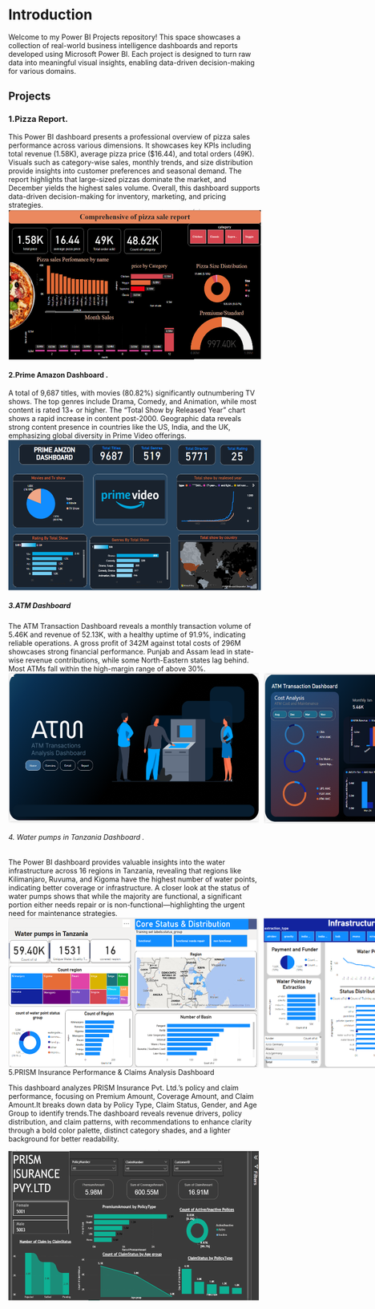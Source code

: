<h1>Introduction</h1>
<p1>Welcome to my Power BI Projects repository! This space showcases a collection of real-world business intelligence dashboards and reports developed using Microsoft Power BI. Each project is designed to turn raw data into meaningful visual insights, enabling data-driven decision-making for various domains.</p1>
<h2>Projects</h2>
 <h3>1.Pizza Report.</h3>
 <p2>This Power BI dashboard presents a professional overview of pizza sales performance across various dimensions.
It showcases key KPIs including total revenue (1.58K), average pizza price ($16.44), and total orders (49K).
Visuals such as category-wise sales, monthly trends, and size distribution provide insights into customer preferences and seasonal demand.
The report highlights that large-sized pizzas dominate the market, and December yields the highest sales volume.
Overall, this dashboard supports data-driven decision-making for inventory, marketing, and pricing strategies.</p2>
<img src="Pizza Report.PNG"width="600", Height="300",style="margin-top: 100px;"/img>
<h4>2.Prime Amazon Dashboard .</h4>
<p3>A total of 9,687 titles, with movies (80.82%) significantly outnumbering TV shows.
The top genres include Drama, Comedy, and Animation, while most content is rated 13+ or higher.
The “Total Show by Released Year” chart shows a rapid increase in content post-2000.
Geographic data reveals strong content presence in countries like the US, India, and the UK, emphasizing global diversity in Prime Video offerings.</p3>
<img src="prime amzon.PNG"width="600", Height="300",style="margin-top: 100px;"/img>
<h5>3.ATM Dashboard</h5>
<p4>The ATM Transaction Dashboard reveals a monthly transaction volume of 5.46K and revenue of 52.13K, with a healthy uptime of 91.9%, indicating reliable operations. A gross profit of 342M against total costs of 296M showcases strong financial performance. Punjab and Assam lead in state-wise revenue contributions, while some North-Eastern states lag behind. Most ATMs fall within the high-margin range of above 30%. </p4>
<div style="display: flex; justify-content: space-between; gap: 10px;">
  <img src="Atm Dashboard 1.PNG" width="500" height="300" />
  <img src="Atm Dashboard overview.PNG" width="500" height="300" />
  <img src="Atm Dashboard Detail.PNG" width="500" height="300" />
</div>

<h6>4. Water pumps in Tanzania Dashboard .</h6>
<p5>The Power BI dashboard provides valuable insights into the water infrastructure across 16 regions in Tanzania, revealing that regions like Kilimanjaro, Ruvuma, and Kigoma have the highest number of water points, indicating better coverage or infrastructure. A closer look at the status of water pumps shows that while the majority are functional, a significant portion either needs repair or is non-functional—highlighting the urgent need for maintenance strategies.</p5>
<div style="display: flex; justify-content: space-between; gap: 10px;">
  <img src="water pipline 1.PNG" width="500" height="300" />
  <img src="water pipline 2 PNG.PNG" width="500" height="300" />
  <img src="water pipline 3 PNG.PNG" width="500" height="300" />
</div>
<h7>5.PRISM Insurance Performance & Claims Analysis Dashboard</h7>

<p6>This dashboard analyzes PRISM Insurance Pvt. Ltd.’s policy and claim performance, focusing on Premium Amount, Coverage Amount, and Claim Amount.It breaks down data by Policy Type, Claim Status, Gender, and Age Group to identify trends.The dashboard reveals revenue drivers, policy distribution, and claim patterns, with recommendations to enhance clarity through a bold color palette, distinct category shades, and a lighter background for better readability.
</p6>
<div style="display: flex; justify-content: space-between; gap: 10px;">
  <img src="PRISM Insurance Performance & Claims Analysis Dashboard.PNG" width="500" height="300" />
